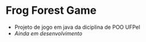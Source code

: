 # Frog Forest Game
- Projeto de jogo em java da diciplina de POO UFPel
- *Ainda em desenvolvimento*
